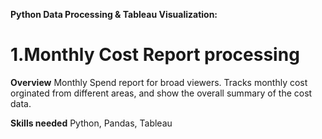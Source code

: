 **Python Data Processing & Tableau Visualization:** 

# **1.Monthly Cost Report processing** 

**Overview**
Monthly Spend report for broad viewers.
Tracks monthly cost orginated from different areas, and show the overall summary of the cost data.

**Skills needed** 
Python, Pandas, Tableau


